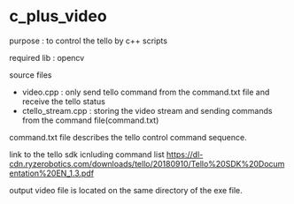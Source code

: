 # c_plus_video

purpose : to control the tello by c++ scripts

required lib : opencv

source files

- video.cpp : only send tello command from the command.txt file and receive the tello status
- ctello_stream.cpp : storing the video stream and sending commands from the command file(command.txt)

command.txt file describes the tello control command sequence.

link to the tello sdk icnluding command list
https://dl-cdn.ryzerobotics.com/downloads/tello/20180910/Tello%20SDK%20Documentation%20EN_1.3.pdf

output video file is located on the same directory of the exe file.
